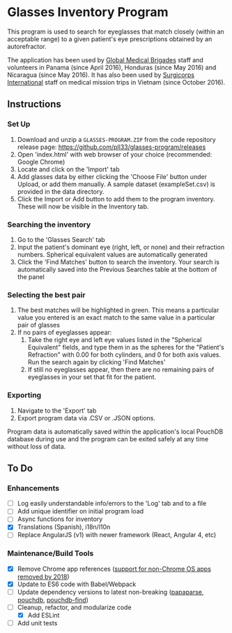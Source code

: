 # Glasses Inventory Program

This program is used to search for eyeglasses that match closely (within an acceptable range) to a given patient's eye prescriptions obtained by an autorefractor.

The application has been used by [Global Medical Brigades](https://www.globalbrigades.org/experience-medical-brigades) staff and volunteers in Panama (since April 2016), Honduras (since May 2016) and Nicaragua (since May 2016). It has also been used by [Surgicorps International](http://surgicorps.org/) staff on medical mission trips in Vietnam (since October 2016). 

## Instructions

### Set Up

1. Download and unzip a `GLASSES-PROGRAM.ZIP` from the code repository release page: https://github.com/pll33/glasses-program/releases
3. Open 'index.html' with web browser of your choice (recommended: Google Chrome)
4. Locate and click on the 'Import' tab
5. Add glasses data by either clicking the 'Choose File' button under Upload, or add them manually. A sample dataset (exampleSet.csv) is provided in the data directory.
6. Click the Import or Add button to add them to the program inventory. These will now be visible in the Inventory tab.

### Searching the inventory

1. Go to the 'Glasses Search' tab
2. Input the patient's dominant eye (right, left, or none) and their refraction numbers. Spherical equivalent values are automatically generated
3. Click the 'Find Matches' button to search the inventory. Your search is automatically saved into the Previous Searches table at the bottom of the panel

### Selecting the best pair

1. The best matches will be highlighted in green. This means a particular value you entered is an exact match to the same value in a particular pair of glasses
2. If no pairs of eyeglasses appear:
     1. Take the right eye and left eye values listed in the "Spherical Equivalent" fields, and type them in as the spheres for the "Patient's Refraction" with 0.00 for both cylinders, and 0 for both axis values. Run the search again by clicking 'Find Matches'
     2. If still no eyeglasses appear, then there are no remaining pairs of eyeglasses in your set that fit for the patient.

### Exporting

1. Navigate to the 'Export' tab
2. Export program data via .CSV or .JSON options.

Program data is automatically saved within the application's local PouchDB database during use and the program can be exited safely at any time without loss of data.

## To Do

### Enhancements

- [ ] Log easily understandable info/errors to the 'Log' tab and to a file
- [ ] Add unique identifier on initial program load
- [ ] Async functions for inventory
- [x] Translations (Spanish), i18n/l10n
- [ ] Replace AngularJS (v1) with newer framework (React, Angular 4, etc)

### Maintenance/Build Tools
- [x] Remove Chrome app references ([support for non-Chrome OS apps removed by 2018](https://blog.chromium.org/2016/08/from-chrome-apps-to-web.html))
- [x] Update to ES6 code with Babel/Webpack
- [ ] Update dependency versions to latest non-breaking ([papaparse](https://github.com/mholt/PapaParse), [pouchdb](https://github.com/pouchdb/pouchdb), [pouchdb-find](https://github.com/nolanlawson/pouchdb-find))
- [ ] Cleanup, refactor, and modularize code
  - [x] Add ESLint
- [ ] Add unit tests
